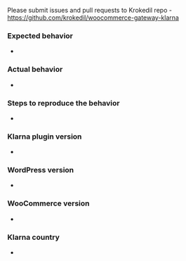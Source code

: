 Please submit issues and pull requests to Krokedil repo - https://github.com/krokedil/woocommerce-gateway-klarna 

### Expected behavior

-

### Actual behavior

-

### Steps to reproduce the behavior

-

### Klarna plugin version

-

### WordPress version

-

### WooCommerce version

-

### Klarna country

-
